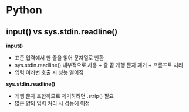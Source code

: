 # Python

## input() vs sys.stdin.readline()

**input()**

- 표준 입력에서 한 줄을 읽어 문자열로 반환
- sys.stdin.readline() 내부적으로 사용 + 줄 끝 개행 문자 제거 + 프롬프트 처리
- 입력 여러번 호출 시 성능 떨어짐

**sys.stdin.readline()**

- 개행 문자 포함하므로 제거하려면 .strip() 필요
- 많은 양의 입력 처리 시 성능에 이점
